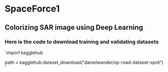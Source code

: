 # SpaceForce1

## Colorizing SAR image using Deep Learning

### Here is the code to download training and validating datasets

`import kagglehub

path = kagglehub.dataset_download("danielwander/sp-road-dataset-sprd")
`
